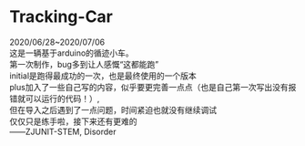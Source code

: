# Tracking-Car
2020/06/28~2020/07/06     
这是一辆基于arduino的循迹小车。   
第一次制作，bug多到让人感慨“这都能跑”   
initial是跑得最成功的一次，也是最终使用的一个版本   
plus加入了一些自己写的内容，似乎要更完善一点点（也是自己第一次写出没有报错就可以运行的代码！）,       
但在导入之后遇到了一点问题，时间紧迫也就没有继续调试   
仅仅只是练手啦，接下来还有更难的                                
——ZJUNIT-STEM, Disorder
